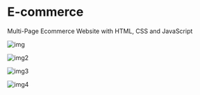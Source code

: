 # E-commerce
Multi-Page Ecommerce Website with HTML, CSS and JavaScript

![img](https://github.com/sukant-sh/E-commerce/assets/110557223/90299010-79f8-4d10-bbf3-1a52e188fd93)

![img2](https://github.com/sukant-sh/E-commerce/assets/110557223/408d1086-7688-4d3a-a792-5f30d4db0163)

![img3](https://github.com/sukant-sh/E-commerce/assets/110557223/f0bc1a43-3551-4f79-9029-42a57ee8b920)

![img4](https://github.com/sukant-sh/E-commerce/assets/110557223/f8b5c0c7-fc7f-48c6-a091-64ebbbb5b119)
